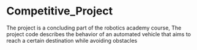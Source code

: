 # Competitive_Project
The project is a concluding part of the robotics academy course, 
The project code describes the behavior of an automated vehicle that aims to reach a certain destination while avoiding obstacles
